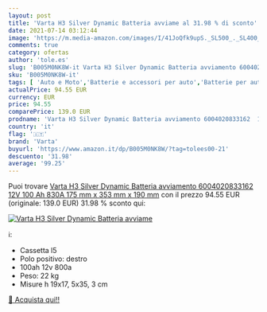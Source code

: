 ```yaml
---
layout: post
title: 'Varta H3 Silver Dynamic Batteria avviame al 31.98 % di sconto'
date: 2021-07-14 03:12:44
image: 'https://m.media-amazon.com/images/I/41JoQfk9upS._SL500_._SL400_.jpg'
comments: true
category: ofertas
author: 'tole.es'
slug: 'B005M0NK8W-it Varta H3 Silver Dynamic Batteria avviamento 6004020833162...'
sku: 'B005M0NK8W-it'
tags: [ 'Auto e Moto','Batterie e accessori per auto','Batterie per auto','Parti per auto','varta', ]
actualPrice: 94.55 EUR
currency: EUR
price: 94.55
comparePrice: 139.0 EUR
prodname: 'Varta H3 Silver Dynamic Batteria avviamento 6004020833162  12V 100 Ah 830A  175 mm x 353 mm x 190 mm'
country: 'it'
flag: '🇮🇹'
brand: 'Varta'
buyurl: 'https://www.amazon.it/dp/B005M0NK8W/?tag=tolees00-21'
descuento: '31.98'
average: '99.25'
---
```


Puoi trovare [Varta H3 Silver Dynamic Batteria avviamento 6004020833162  12V 100 Ah 830A  175 mm x 353 mm x 190 mm](https://www.amazon.it/dp/B005M0NK8W/?tag=tolees00-21) con il prezzo 94.55 EUR (originale: 139.0 EUR) 31.98 % sconto qui:

[![Varta H3 Silver Dynamic Batteria avviame](https://m.media-amazon.com/images/I/41JoQfk9upS._SL500_._SL400_.jpg)](https://www.amazon.it/dp/B005M0NK8W/?tag=tolees00-21)

ℹ️:

- Cassetta l5
- Polo positivo: destro
- 100ah 12v 800a
- Peso: 22 kg
- Misure h 19x17, 5x35, 3 cm

[🛒 Acquista qui!!](https://www.amazon.it/dp/B005M0NK8W/?tag=tolees00-21)
